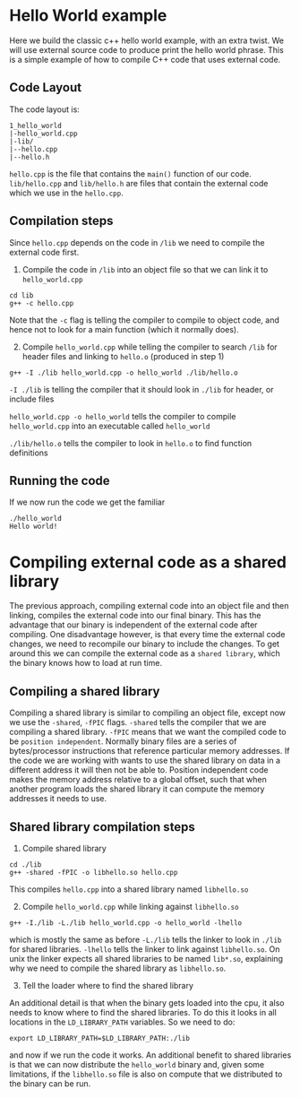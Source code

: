 # Hello World example

Here we build the classic c++ hello world example, with an extra twist.
We will use external source code to produce print the hello world phrase.
This is a simple example of how to compile C++ code that uses external code.

## Code Layout

The code layout is:
```
1_hello_world
|-hello_world.cpp
|-lib/
|--hello.cpp
|--hello.h
```

`hello.cpp` is the file that contains the `main()` function of our code.
`lib/hello.cpp` and `lib/hello.h` are files that contain the external code
which we use in the `hello.cpp`.

## Compilation steps
Since `hello.cpp` depends on the code in `/lib` we need to compile the external
code first.

1. Compile the code in `/lib` into an object file so that we can link it to
`hello_world.cpp`

```
cd lib
g++ -c hello.cpp
```
Note that the `-c` flag is telling the compiler to compile to object code, and
hence not to look for a main function (which it normally does).

2. Compile `hello_world.cpp` while telling the compiler to search `/lib` for header
files and linking to `hello.o` (produced in step 1)

```
g++ -I ./lib hello_world.cpp -o hello_world ./lib/hello.o
```

`-I ./lib` is telling the compiler that it should look in `./lib` for header, or
include files

`hello_world.cpp -o hello_world` tells the compiler to compile `hello_world.cpp`
into an executable called `hello_world`

`./lib/hello.o` tells the compiler to look in `hello.o` to find function definitions

## Running the code

If we now run the code we get the familiar
```
./hello_world
Hello world!
```

# Compiling external code as a shared library
The previous approach, compiling external code into an object file and then linking,
compiles the external code into our final binary.
This has the advantage that our binary is independent of the external code after
compiling.
One disadvantage however, is that every time the external code changes,
we need to recompile our binary to include the changes.
To get around this we can compile the external code as a `shared library`,
which the binary knows how to load at run time.

## Compiling a shared library
Compiling a shared library is similar to compiling an object file, except now
we use the `-shared`, `-fPIC` flags.
`-shared` tells the compiler that we are compiling a shared library.
`-fPIC` means that we want the compiled code to be `position independent`. Normally
binary files are a series of bytes/processor instructions that reference particular
memory addresses. If the code we are working with wants to use the shared library
on data in a different address it will then not be able to. Position independent
code makes the memory address relative to a global offset, such that when another
program loads the shared library it can compute the memory addresses it needs to use.

## Shared library compilation steps
1. Compile shared library
```
cd ./lib
g++ -shared -fPIC -o libhello.so hello.cpp
```
This compiles `hello.cpp` into a shared library named `libhello.so`

2. Compile `hello_world.cpp` while linking against `libhello.so`
```
g++ -I./lib -L./lib hello_world.cpp -o hello_world -lhello
```
which is mostly the same as before
`-L./lib` tells the linker to look in `./lib` for shared libraries.
`-lhello` tells the linker to link against `libhello.so`. On unix the linker
expects all shared libraries to be named `lib*.so`, explaining why we need to compile
the shared library as `libhello.so`.

3. Tell the loader where to find the shared library

An additional detail is that when the binary gets loaded into the cpu,
it also needs to know where to find the shared libraries. To do this it looks
in all locations in the `LD_LIBRARY_PATH` variables. So we need to do:
```
export LD_LIBRARY_PATH=$LD_LIBRARY_PATH:./lib
```

and now if we run the code it works. An additional benefit to shared libraries
is that we can now distribute the `hello_world` binary and, given some limitations,
if the `libhello.so` file is also on compute that we distributed to the binary can be
run.

